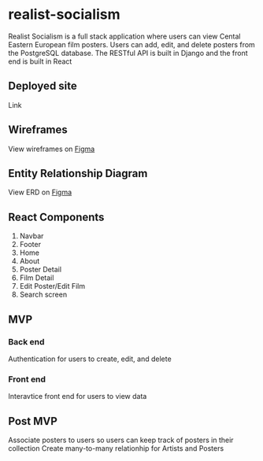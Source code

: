 # realist-socialism

Realist Socialism is a full stack application where users can view Cental Eastern European film posters. Users can add, edit, and delete posters from the PostgreSQL database. The RESTful API is built in Django and the front end is built in React

## Deployed site
Link

## Wireframes

View wireframes on [Figma](https://www.figma.com/file/yOPbj6bTUa2hjAekXZub2u/Untitled?node-id=0%3A1)

## Entity Relationship Diagram

View ERD on [Figma](https://www.figma.com/file/QG1fuUXi2CMw4HKWa5D1ZB/Untitled?node-id=0%3A1)

## React Components
1. Navbar
2. Footer
3. Home
4. About
5. Poster Detail
6. Film Detail
7. Edit Poster/Edit Film
8. Search screen

## MVP
### Back end
Authentication for users to create, edit, and delete

### Front end
Interavtice front end for users to view data


## Post MVP
Associate posters to users so users can keep track of posters in their collection
Create many-to-many relationhip for Artists and Posters


